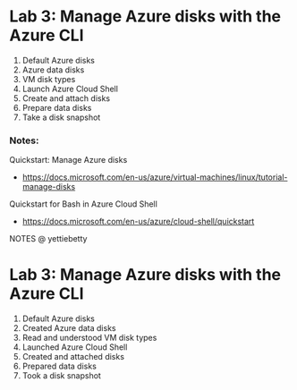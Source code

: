 # Lab 3: Manage Azure disks with the Azure CLI

1. Default Azure disks
2. Azure data disks
3. VM disk types
4. Launch Azure Cloud Shell
5. Create and attach disks
6. Prepare data disks
7. Take a disk snapshot

### Notes:

Quickstart: Manage Azure disks
* https://docs.microsoft.com/en-us/azure/virtual-machines/linux/tutorial-manage-disks

Quickstart for Bash in Azure Cloud Shell
* https://docs.microsoft.com/en-us/azure/cloud-shell/quickstart


NOTES @ yettiebetty

# Lab 3: Manage Azure disks with the Azure CLI

1. Default Azure disks
2. Created Azure data disks
3. Read and understood VM disk types
4. Launched Azure Cloud Shell
5. Created and attached disks
6. Prepared data disks
7. Took a disk snapshot